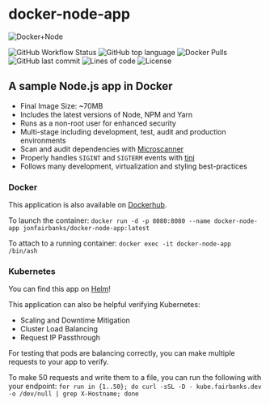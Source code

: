# docker-node-app

![Docker+Node](https://raw.githubusercontent.com/jonfairbanks/docker-node-app/master/logo.jpg)

![GitHub Workflow Status](<https://img.shields.io/github/workflow/status/jonfairbanks/docker-node-app/Create%20Release(s)?label=Docker%20Build>)
![GitHub top language](https://img.shields.io/github/languages/top/jonfairbanks/docker-node-app.svg)
![Docker Pulls](https://img.shields.io/docker/pulls/jonfairbanks/docker-node-app.svg)
![GitHub last commit](https://img.shields.io/github/last-commit/jonfairbanks/docker-node-app.svg)
![Lines of code](https://img.shields.io/tokei/lines/github/jonfairbanks/docker-node-app)
![License](https://img.shields.io/github/license/jonfairbanks/docker-node-app.svg?style=flat)

## A sample Node.js app in Docker

- Final Image Size: ~70MB
- Includes the latest versions of Node, NPM and Yarn
- Runs as a non-root user for enhanced security
- Multi-stage including development, test, audit and production environments
- Scan and audit dependencies with [Microscanner](https://www.aquasec.com/news/microscanner-new-free-image-vulnerability-scanner-for-developers/)
- Properly handles `SIGINT` and `SIGTERM` events with [tini](https://github.com/krallin/tini)
- Follows many development, virtualization and styling best-practices

### Docker

This application is also available on [Dockerhub](https://hub.docker.com/r/jonfairbanks/docker-node-app).

To launch the container:
`docker run -d -p 8080:8080 --name docker-node-app jonfairbanks/docker-node-app:latest`

To attach to a running container:
`docker exec -it docker-node-app /bin/ash`

### Kubernetes

You can find this app on [Helm](https://jonfairbanks.github.io/helm-charts/)!

This application can also be helpful verifying Kubernetes:

- Scaling and Downtime Mitigation
- Cluster Load Balancing
- Request IP Passthrough

For testing that pods are balancing correctly, you can make multiple requests to your app to verify.

To make 50 requests and write them to a file, you can run the following with your endpoint:
`for run in {1..50}; do curl -sSL -D - kube.fairbanks.dev -o /dev/null | grep X-Hostname; done`
